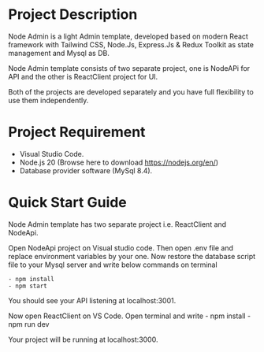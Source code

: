 # Project Description

Node Admin is a light Admin template, developed based on modern React framework with Tailwind CSS,
Node.Js, Express.Js & Redux Toolkit as state management and Mysql as DB.

Node Admin template consists of two separate project, one is NodeAPi for API and the other is ReactClient project for UI.

Both of the projects are developed separately and you have full flexibility to use them independently.

# Project Requirement

- Visual Studio Code.
- Node.js 20 (Browse here to download https://nodejs.org/en/)
- Database provider software (MySql 8.4).

# Quick Start Guide

Node Admin template has two separate project i.e. ReactClient and NodeApi.

Open NodeApi project on Visual studio code. Then open .env file and replace environment variables by your one.
Now restore the database script file to your Mysql server and write below commands on terminal

    - npm install
    - npm start

You should see your API listening at localhost:3001.

Now open ReactClient on VS Code. Open terminal and write - npm install - npm run dev

Your project will be running at localhost:3000.
